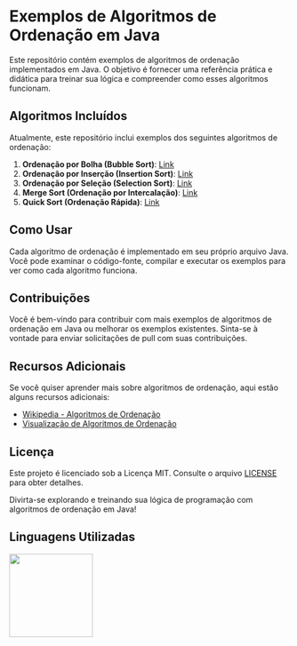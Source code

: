 # Exemplos de Algoritmos de Ordenação em Java

Este repositório contém exemplos de algoritmos de ordenação implementados em Java. O objetivo é fornecer uma referência prática e didática para treinar sua lógica e compreender como esses algoritmos funcionam.

## Algoritmos Incluídos

Atualmente, este repositório inclui exemplos dos seguintes algoritmos de ordenação:

1. **Ordenação por Bolha (Bubble Sort)**: [Link](BubbleSort.java)
2. **Ordenação por Inserção (Insertion Sort)**: [Link](InsertionSort.java)
3. **Ordenação por Seleção (Selection Sort)**: [Link](SelectionSort.java)
4. **Merge Sort (Ordenação por Intercalação)**: [Link](MergeSort.java)
5. **Quick Sort (Ordenação Rápida)**: [Link](QuickSort.java)

## Como Usar

Cada algoritmo de ordenação é implementado em seu próprio arquivo Java. Você pode examinar o código-fonte, compilar e executar os exemplos para ver como cada algoritmo funciona.

## Contribuições

Você é bem-vindo para contribuir com mais exemplos de algoritmos de ordenação em Java ou melhorar os exemplos existentes. Sinta-se à vontade para enviar solicitações de pull com suas contribuições.

## Recursos Adicionais

Se você quiser aprender mais sobre algoritmos de ordenação, aqui estão alguns recursos adicionais:

- [Wikipedia - Algoritmos de Ordenação](https://en.wikipedia.org/wiki/Sorting_algorithm)
- [Visualização de Algoritmos de Ordenação](https://visualgo.net/en/sorting)

## Licença

Este projeto é licenciado sob a Licença MIT. Consulte o arquivo [LICENSE](LICENSE) para obter detalhes.

Divirta-se explorando e treinando sua lógica de programação com algoritmos de ordenação em Java!

## Linguagens Utilizadas
<div><img src="https://upload.wikimedia.org/wikipedia/pt/thumb/3/30/Java_programming_language_logo.svg/1200px-Java_programming_language_logo.svg.png" width="150px"></div>
